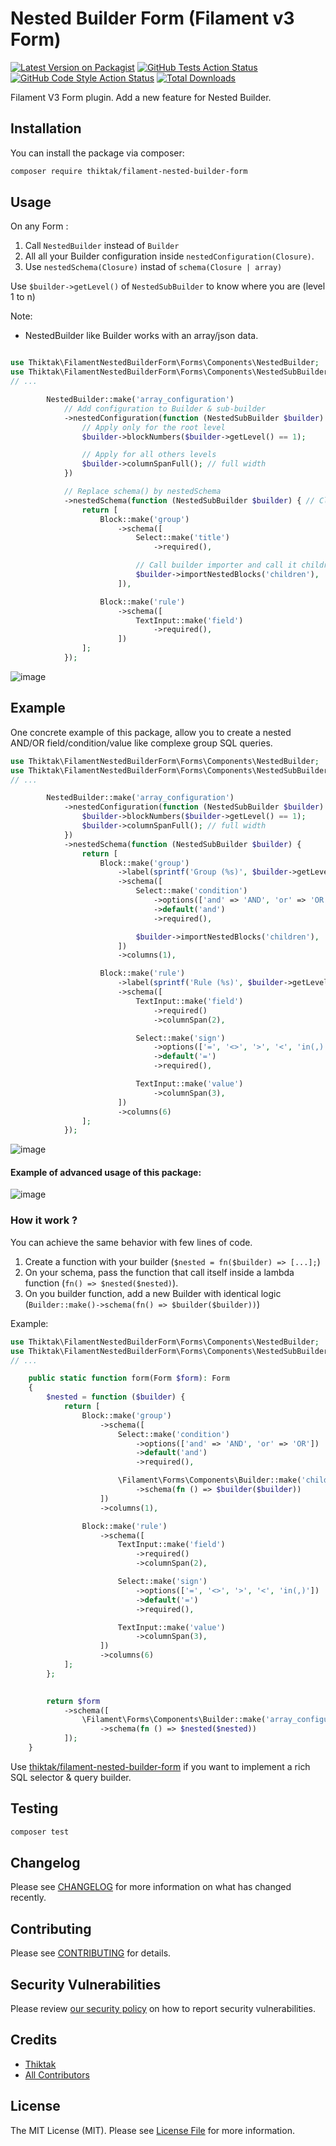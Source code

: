 # Nested Builder Form (Filament v3 Form)

[![Latest Version on Packagist](https://img.shields.io/packagist/v/thiktak/filament-nested-builder-form.svg?style=flat-square)](https://packagist.org/packages/thiktak/filament-nested-builder-form)
[![GitHub Tests Action Status](https://img.shields.io/github/actions/workflow/status/thiktak/filament-nested-builder-form/run-tests.yml?branch=main&label=tests&style=flat-square)](https://github.com/thiktak/filament-nested-builder-form/actions?query=workflow%3Arun-tests+branch%3Amain)
[![GitHub Code Style Action Status](https://img.shields.io/github/actions/workflow/status/thiktak/filament-nested-builder-form/fix-php-code-style-issues.yml?branch=main&label=code%20style&style=flat-square)](https://github.com/thiktak/filament-nested-builder-form/actions?query=workflow%3A"Fix+PHP+code+style+issues"+branch%3Amain)
[![Total Downloads](https://img.shields.io/packagist/dt/thiktak/filament-nested-builder-form.svg?style=flat-square)](https://packagist.org/packages/thiktak/filament-nested-builder-form)


Filament V3 Form plugin.
Add a new feature for Nested Builder.

## Installation

You can install the package via composer:

```bash
composer require thiktak/filament-nested-builder-form
```


## Usage

On any Form :

1. Call ```NestedBuilder``` instead of ```Builder```
2. All all your Builder configuration inside ```nestedConfiguration(Closure)```.
3. Use ```nestedSchema(Closure)``` instad of ```schema(Closure | array)```

Use ```$builder->getLevel()``` of ```NestedSubBuilder``` to know where you are (level 1 to n)

Note:
* NestedBuilder like Builder works with an array/json data.

```php

use Thiktak\FilamentNestedBuilderForm\Forms\Components\NestedBuilder;
use Thiktak\FilamentNestedBuilderForm\Forms\Components\NestedSubBuilder;
// ...

        NestedBuilder::make('array_configuration')
            // Add configuration to Builder & sub-builder
            ->nestedConfiguration(function (NestedSubBuilder $builder) {
                // Apply only for the root level
                $builder->blockNumbers($builder->getLevel() == 1);

                // Apply for all others levels
                $builder->columnSpanFull(); // full width
            })

            // Replace schema() by nestedSchema
            ->nestedSchema(function (NestedSubBuilder $builder) { // Closure is mandatory
                return [
                    Block::make('group')
                        ->schema([
                            Select::make('title')
                                ->required(),

                            // Call builder importer and call it children
                            $builder->importNestedBlocks('children'),
                        ]),

                    Block::make('rule')
                        ->schema([
                            TextInput::make('field')
                                ->required(),
                        ])
                ];
            });

```

![image](https://github.com/Thiktak/filament-nested-builder-form/assets/1201486/11c5a674-c001-4508-b7ca-0a6a318a1ba0)


## Example

One concrete example of this package, allow you to create a nested AND/OR field/condition/value like complexe group SQL queries.

```php
use Thiktak\FilamentNestedBuilderForm\Forms\Components\NestedBuilder;
use Thiktak\FilamentNestedBuilderForm\Forms\Components\NestedSubBuilder;
// ...

        NestedBuilder::make('array_configuration')
            ->nestedConfiguration(function (NestedSubBuilder $builder) {
                $builder->blockNumbers($builder->getLevel() == 1);
                $builder->columnSpanFull(); // full width
            })
            ->nestedSchema(function (NestedSubBuilder $builder) {
                return [
                    Block::make('group')
                        ->label(sprintf('Group (%s)', $builder->getLevel()))
                        ->schema([
                            Select::make('condition')
                                ->options(['and' => 'AND', 'or' => 'OR'])
                                ->default('and')
                                ->required(),

                            $builder->importNestedBlocks('children'),
                        ])
                        ->columns(1),

                    Block::make('rule')
                        ->label(sprintf('Rule (%s)', $builder->getLevel()))
                        ->schema([
                            TextInput::make('field')
                                ->required()
                                ->columnSpan(2),

                            Select::make('sign')
                                ->options(['=', '<>', '>', '<', 'in(,)'])
                                ->default('=')
                                ->required(),

                            TextInput::make('value')
                                ->columnSpan(3),
                        ])
                        ->columns(6)
                ];
            });

```

![image](https://github.com/Thiktak/filament-nested-builder-form/assets/1201486/9d86014c-93c7-4acf-baee-97c325a9ce5c)



#### Example of advanced usage of this package:

![image](https://github.com/Thiktak/filament-nested-builder-form/assets/1201486/cd9190c7-5400-4dee-b761-e6b594c0e500)


###  How it work ?

You can achieve the same behavior with few lines of code.

1. Create a function with your builder (```$nested = fn($builder) => [...];```)
2. On your schema, pass the function that call itself inside a lambda function (```fn() => $nested($nested)```).
3. On you builder function, add a new Builder with identical logic (```Builder::make()->schema(fn() => $builder($builder))```)

Example:

```php
use Thiktak\FilamentNestedBuilderForm\Forms\Components\NestedBuilder;
use Thiktak\FilamentNestedBuilderForm\Forms\Components\NestedSubBuilder;
// ...

    public static function form(Form $form): Form
    {
        $nested = function ($builder) {
            return [
                Block::make('group')
                    ->schema([
                        Select::make('condition')
                            ->options(['and' => 'AND', 'or' => 'OR'])
                            ->default('and')
                            ->required(),

                        \Filament\Forms\Components\Builder::make('children')
                            ->schema(fn () => $builder($builder))
                    ])
                    ->columns(1),

                Block::make('rule')
                    ->schema([
                        TextInput::make('field')
                            ->required()
                            ->columnSpan(2),

                        Select::make('sign')
                            ->options(['=', '<>', '>', '<', 'in(,)'])
                            ->default('=')
                            ->required(),

                        TextInput::make('value')
                            ->columnSpan(3),
                    ])
                    ->columns(6)
            ];
        };

        
        return $form
            ->schema([
                \Filament\Forms\Components\Builder::make('array_configuration')
                    ->schema(fn () => $nested($nested))
            ]);
    }
```

Use [thiktak/filament-nested-builder-form](https://github.com/Thiktak/filament-nested-builder-form) if you want to implement a rich SQL selector & query builder.

## Testing

```bash
composer test
```

## Changelog

Please see [CHANGELOG](CHANGELOG.md) for more information on what has changed recently.

## Contributing

Please see [CONTRIBUTING](.github/CONTRIBUTING.md) for details.

## Security Vulnerabilities

Please review [our security policy](../../security/policy) on how to report security vulnerabilities.

## Credits

- [Thiktak](https://github.com/:author_username)
- [All Contributors](../../contributors)

## License

The MIT License (MIT). Please see [License File](LICENSE.md) for more information.

